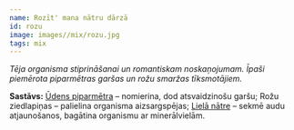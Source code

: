 ```yaml
---
name: Rozīt' mana nātru dārzā
id: rozu
image: images//mix/rozu.jpg
tags: mix
---
```

*Tēja organisma stiprināšanai un romantiskam noskaņojumam. Īpaši piemērota piparmētras garšas un rožu smaržas tīksmotājiem.*

**Sastāvs:**
<a href="https://www.danga.lv/mono/#Udens_piparmetra">Ūdens piparmētra</a> – nomierina, dod atsvaidzinošu garšu;
Rožu ziedlapiņas – palielina organisma aizsargspējas;
<a href="https://www.danga.lv/mono/#Liela_natre">Lielā nātre</a> – sekmē audu atjaunošanos, bagātina organismu ar minerālvielām.